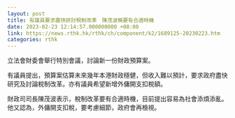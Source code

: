 ```yaml
---
layout: post
title: 有議員要求盡快研討稅制改革　陳茂波稱要有合適時機
date: 2023-02-23 12:14:57.000000000 +08:00
link: https://news.rthk.hk/rthk/ch/component/k2/1689125-20230223.htm
categories: rthk
---
```


立法會財委會舉行特別會議，討論新一份財政預算案。

有議員提出，預算案估算未來幾年本港財政穩健，但收入難以預計，要求政府盡快研究及討論稅制改革。亦有議員希望新增外傭開支扣稅額。

財政司司長陳茂波表示，稅制改革要有合適時機，目前提出容易為社會添煩添亂。他又認為，外傭開支扣稅，要考慮細節，政府會再檢視。

